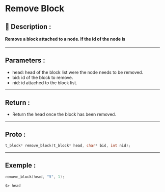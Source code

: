 # Remove Block

## 📝 Description :
#### Remove a block attached to a node. If the id of the node is 
---
## Parameters :
- head: head of the block list were the node needs to be removed.
- bid: id of the block to remove.
- nid: id attached to the block list.
---
## Return :
- Return the head once the block has been removed.
---
## Proto :
```c
t_block* remove_block(t_block* head, char* bid, int nid);
```
---
## Exemple : 
```c
remove_block(head, "5", 1);
```

```$> head```
